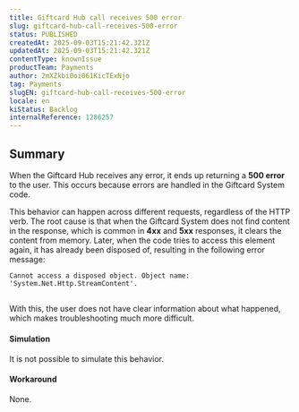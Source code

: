 ```yaml
---
title: Giftcard Hub call receives 500 error
slug: giftcard-hub-call-receives-500-error
status: PUBLISHED
createdAt: 2025-09-03T15:21:42.321Z
updatedAt: 2025-09-03T15:21:42.321Z
contentType: knownIssue
productTeam: Payments
author: 2mXZkbi0oi061KicTExNjo
tag: Payments
slugEN: giftcard-hub-call-receives-500-error
locale: en
kiStatus: Backlog
internalReference: 1286257
---
```


## Summary


When the Giftcard Hub receives any error, it ends up returning a **500 error** to the user. This occurs because errors are handled in the Giftcard System code.

This behavior can happen across different requests, regardless of the HTTP verb. The root cause is that when the Giftcard System does not find content in the response, which is common in **4xx** and **5xx** responses, it clears the content from memory.
Later, when the code tries to access this element again, it has already been disposed of, resulting in the following error message:


    Cannot access a disposed object. Object name: 'System.Net.Http.StreamContent'.

##
With this, the user does not have clear information about what happened, which makes troubleshooting much more difficult.


#### Simulation


It is not possible to simulate this behavior.


#### Workaround


None.



